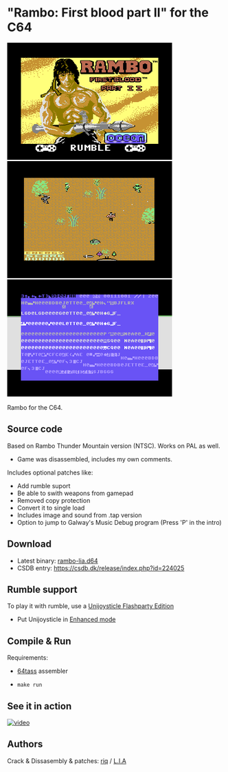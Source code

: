 # "Rambo: First blood part II" for the C64

![screenshot_intro]
![screenshot_game1]
![screenshot_music]

[screenshot_intro]: images/screenshot_intro.png
[screenshot_game1]: images/screenshot_game1.png
[screenshot_music]: images/screenshot_music_debug.png


Rambo for the C64.

## Source code

Based on Rambo Thunder Mountain version (NTSC). Works on PAL as well.

- Game was disassembled, includes my own comments.

Includes optional patches like:

- Add rumble suport
- Be able to swith weapons from gamepad
- Removed copy protection
- Convert it to single load
- Includes image and sound from .tap version
- Option to jump to Galway's Music Debug program (Press 'P' in the intro)

## Download

- Latest binary: [rambo-lia.d64]
- CSDB entry: https://csdb.dk/release/index.php?id=224025

[rambo-lia.d64]: bin/rambo-lia.d64

## Rumble support

To play it with rumble, use a [Unijoysticle Flashparty Edition][uni2_flashparty]

- Put Unijoysticle in [Enhanced mode][enhanced_mode]

[uni2_flashparty]: https://gitlab.com/ricardoquesada/unijoysticle2/-/tree/main/board/unijoysticle2_flashparty2022
[enhanced_mode]: https://gitlab.com/ricardoquesada/unijoysticle2/-/blob/main/docs/user_guide.md#enhanced-mode

## Compile & Run

Requirements:
- [64tass] assembler

- `make run`

[64tass]: http://tass64.sourceforge.net/

## See it in action

[![video](https://img.youtube.com/vi/vCj45OX43JE/0.jpg)](https://www.youtube.com/watch?v=vCj45OX43JE)

## Authors

Crack & Dissasembly & patches: [riq][retro_moe] / [L.I.A][lia]

[retro_moe]: https://retro.moe
[lia]: https://lia.rebelion.digital